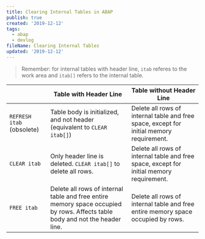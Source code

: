 ```yaml
---
title: Clearing Internal Tables in ABAP
publish: true
created: '2019-12-12'
tags:
  - abap
  - devlog
fileName: Clearing Internal Tables
updated: '2019-12-12'
---
```


> Remember: for internal tables with header line, `itab` referes to the work area and `itab[]` refers to the internal table.



|                           | Table with Header Line                                       | Table without Header Line                                    |
| ------------------------- | ------------------------------------------------------------ | ------------------------------------------------------------ |
| `REFRESH itab` (obsolete) | Table body is initialized, and not header (equivalent to `CLEAR itab[]`) | Delete all rows of internal table and free space, except for initial memory requirement. |
| `CLEAR itab`              | Only header line is deleted. `CLEAR itab[]` to delete all rows. | Delete all rows of internal table and free space, except for initial memory requirement. |
| `FREE itab`               | Delete all rows of internal table and free entire memory space occupied by rows. Affects table body and not the header line. | Delete all rows of internal table and free entire memory space occupied by rows. |
